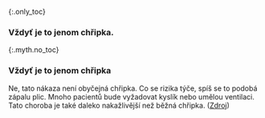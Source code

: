 {:.only_toc}
### Vždyť je to jenom chřipka.

{:.myth.no_toc}
### Vždyť je to jenom chřipka

Ne, tato nákaza není obyčejná chřipka. Co se rizika týče, spíš se to podobá zápalu plic. Mnoho pacientů bude vyžadovat kyslík nebo umělou ventilaci. Tato choroba je také daleko nakažlivější než běžná chřipka. ([Zdroj](https://www.ncbi.nlm.nih.gov/pubmed/32064853))

